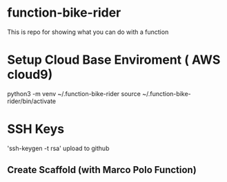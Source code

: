 # function-bike-rider
This is repo for showing what you can do with a function


# Setup Cloud Base Enviroment ( AWS cloud9)
python3 -m venv ~/.function-bike-rider
source ~/.function-bike-rider/bin/activate


# SSH Keys
'ssh-keygen -t rsa'
upload to github

## Create Scaffold (with Marco Polo Function)
